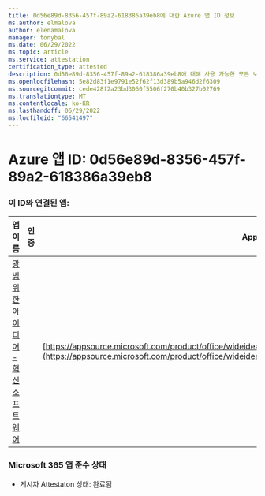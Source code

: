 ```yaml
---
title: 0d56e89d-8356-457f-89a2-618386a39eb8에 대한 Azure 앱 ID 정보
ms.author: elmalova
author: elenamalova
manager: tonybal
ms.date: 06/29/2022
ms.topic: article
ms.service: attestation
certification_type: attested
description: 0d56e89d-8356-457f-89a2-618386a39eb8에 대해 사용 가능한 모든 보안 및 규정 준수 정보입니다.
ms.openlocfilehash: 5e82d83f1e9791e52f62f13d389b5a946d2f6309
ms.sourcegitcommit: cede428f2a23bd3060f5506f270b40b327b02769
ms.translationtype: MT
ms.contentlocale: ko-KR
ms.lasthandoff: 06/29/2022
ms.locfileid: "66541497"
---
```

# <a name="azure-app-id-0d56e89d-8356-457f-89a2-618386a39eb8"></a>Azure 앱 ID: 0d56e89d-8356-457f-89a2-618386a39eb8


### <a name="apps-associated-with-this-id"></a>이 ID와 연결된 앱:
| **앱 이름** | **인증** | **AppSource에서 보기** |
|--------------|---------------|-----------------------|
| [광범위한 아이디어 - 혁신 소프트웨어](../forward/wideideaspoweredbyidea2innovaitonswedenab.innovation_cloud_application.md) |  | [https://appsource.microsoft.com/product/office/wideideaspoweredbyidea2innovaitonswedenab.innovation_cloud_application](https://appsource.microsoft.com/product/office/wideideaspoweredbyidea2innovaitonswedenab.innovation_cloud_application) |

### <a name="microsoft-365-app-compliance-status"></a>Microsoft 365 앱 준수 상태
- 게시자 Attestaton 상태: 완료됨
